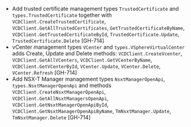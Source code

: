 * Add trusted certificate management types `TrustedCertificate` and `types.TrustedCertificate`
  together with `VCDClient.CreateTrustedCertificate`, `VCDClient.GetAllTrustedCertificates`,
  `GetTrustedCertificateByName`, `VCDClient.GetTrustedCertificateById`, `TrustedCertificate.Update`,
  `TrustedCertificate.Delete` [GH-714]
* vCenter management types `VCenter` and `types.VSphereVirtualCenter` adds Create, Update and Delete
 methods: `VCDClient.CreateVcenter`, `VCDClient.GetAllVCenters`, `VCDClient.GetVCenterByName`,
 `VCDClient.GetVCenterById`, `VCenter.Update`, `VCenter.Delete`, `VCenter.Refresh` [GH-714]
* Add NSX-T Manager management types `NsxtManagerOpenApi`, `types.NsxtManagerOpenApi` and methods
  `VCDClient.CreateNsxtManagerOpenApi`, `VCDClient.GetAllNsxtManagersOpenApi`,
  `VCDClient.GetNsxtManagerOpenApiById`, `VCDClient.GetNsxtManagerOpenApiByName`,
  `TmNsxtManager.Update`, `TmNsxtManager.Delete` [GH-714]
